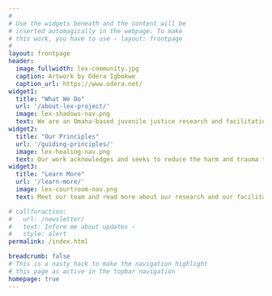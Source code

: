 ```yaml
---
#
# Use the widgets beneath and the content will be
# inserted automagically in the webpage. To make
# this work, you have to use › layout: frontpage
#
layout: frontpage
header:
  image_fullwidth: lex-community.jpg
  caption: Artwork by Odera Igbokwe
  caption_url: https://www.odera.net/
widget1:
  title: "What We Do"
  url: '/about-lex-project/'
  image: lex-shadows-nav.png
  text: We are an Omaha-based juvenile justice research and facilitation project that centers the experiences of system-impacted youth and their families.
widget2:
  title: "Our Principles"
  url: '/guiding-principles/'
  image: lex-healing-nav.png
  text: Our work acknowledges and seeks to reduce the harm and trauma that children, youth, and families experience within the juvenile justice system and at its edges.
widget3:
  title: "Learn More"
  url: '/learn-more/'
  image: lex-courtroom-nav.png
  text: Meet our team and read more about our research and our facilitated sessions with youth, families, and people working every day in the juvenile justice system.

# callforaction:
#   url: /newsletter/
#   text: Inform me about updates ›
#   style: alert
permalink: /index.html

breadcrumb: false
# This is a nasty hack to make the navigation highlight
# this page as active in the topbar navigation
homepage: true
---
```

